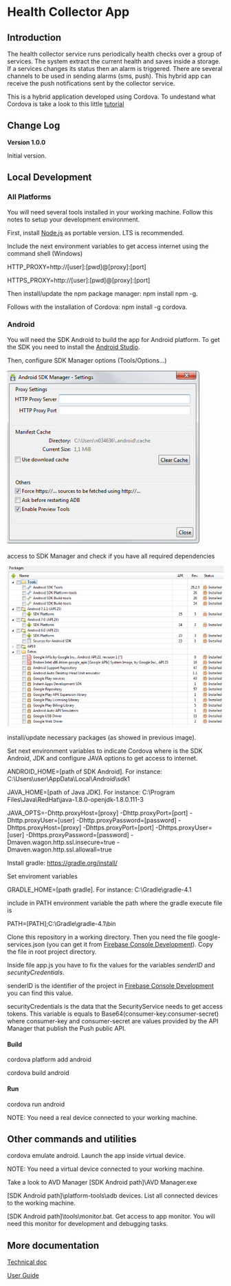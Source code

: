 # Health Collector App

## Introduction

The health collector service runs periodically health checks over a group of services. The system extract the current health and saves inside a storage.
If a services changes its status then an alarm is triggered. There are several channels to be used in sending alarms (sms, push). This hybrid app can receive
the push notifications sent by the collector service.

This is a hybrid application developed using Cordova. To undestand what Cordova is take a look to this little [tutorial](https://expocodetech.com/apache-cordova-primeros-pasos/) 

## Change Log

**Version 1.0.0**

Initial version.

## Local Development

### All Platforms

You will need several tools installed in your working machine. Follow this notes to setup your development environment.

First, install [Node.js](https://nodejs.org/es/download/) as portable version. LTS is recommended.

Include the next environment variables to get access internet using the command shell (Windows)

HTTP_PROXY=http://[user]:[pwd]@[proxy]:[port]

HTTPS_PROXY=http://[user]:[pwd]@[proxy]:[port]

Then install/update the npm package manager: npm install npm -g.

Follows with the installation of Cordova: npm install -g cordova.

### Android

You will need the SDK Android to build the app for Android platform. To get the SDK you need to install the [Android Studio](https://developer.android.com/studio/index.html).

Then, configure SDK Manager options (Tools/Options...)

![](docs/technical/images/sdk_manager_options.png)

access to SDK Manager and check if you have all required dependencies

![](docs/technical/images/android_packages.png)

install/update necessary packages (as showed in previous image).

Set next environment variables to indicate Cordova where is the SDK Android, JDK and configure JAVA options to get access to internet.

ANDROID_HOME=[path of SDK Android]. For instance: C:\Users\user\AppData\Local\Android\sdk1

JAVA_HOME=[path of Java JDK]. For instance: C:\Program Files\Java\RedHat\java-1.8.0-openjdk-1.8.0.111-3

JAVA_OPTS=-Dhttp.proxyHost=[proxy] -Dhttp.proxyPort=[port] -Dhttp.proxyUser=[user] -Dhttp.proxyPassword=[password] -Dhttps.proxyHost=[proxy] -Dhttps.proxyPort=[port] -Dhttps.proxyUser=[user] -Dhttps.proxyPassword=[password] -Dmaven.wagon.http.ssl.insecure=true -Dmaven.wagon.http.ssl.allowall=true

Install gradle: https://gradle.org/install/

Set enviroment variables 

GRADLE_HOME=[path gradle]. For instance: C:\Gradle\gradle-4.1

include in PATH environment variable the path where the gradle execute file is

PATH=[PATH];C:\Gradle\gradle-4.1\bin

Clone this repository in a working directory. Then you need the file google-services.json (you can get it from [Firebase Console Development](https://console.firebase.google.com/project/app-alarms/settings/general/android:com.santander.produban.alarms)). Copy the file in root project directory.

Inside file app.js you have to fix the values for the variables *senderID* and *securityCredentials*.

senderID is the identifier of the project in [Firebase Console Development](https://console.firebase.google.com/project/app-alarms/settings/general/android:com.santander.produban.alarms) you can find this value.

securityCredentials is the data that the SecurityService needs to get access tokens. This variable is equals to Base64(consumer-key:consumer-secret) where consumer-key and
consumer-secret are values provided by the API Manager that publish the Push public API.


#### Build
cordova platform add android

cordova build android

#### Run
cordova run android

NOTE: You need a real device connected to your working machine.

## Other commands and utilities

cordova emulate android. Launch the app inside virtual device.

NOTE: You need a virtual device connected to your working machine.

Take a look to AVD Manager
[SDK Android path]\AVD Manager.exe

[SDK Android path]\platform-tools\adb devices. List all connected devices to the working machine.

[SDK Android path]\tools\monitor.bat. Get access to app monitor. You will need this monitor for development and debugging tasks.

## More documentation

[Technical doc](./docs/technical/technical_documentation.adoc)

[User Guide](./docs/user/user_guide.adoc)